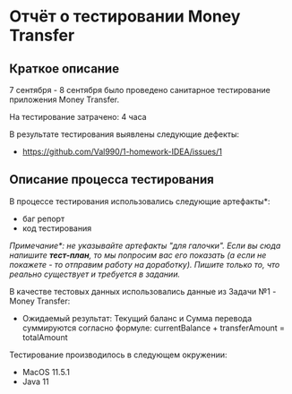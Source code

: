 # Отчёт о тестировании Money Transfer

## Краткое описание

7 сентября - 8 сентября было проведено санитарное тестирование приложения Money Transfer.

На тестирование затрачено: 4 часа

В результате тестирования выявлены следующие дефекты:
* https://github.com/Val990/1-homework-IDEA/issues/1


## Описание процесса тестирования

В процессе тестирования использовались следующие артефакты*:
* баг репорт
* код тестирования


*Примечание\*: не указывайте артефакты "для галочки". Если вы сюда напишите **тест-план**, то мы попросим вас его показать (а если не покажете - то отправим работу на доработку). Пишите только то, что реально существует и требуется в задании.*

В качестве тестовых данных использовались данные из Задачи №1 - Money Transfer:
* Ожидаемый результат: 
  Текущий баланс и Сумма перевода суммируются согласно формуле: currentBalance + transferAmount = totalAmount


Тестирование производилось в следующем окружении:
* MacOS 11.5.1
* Java 11

